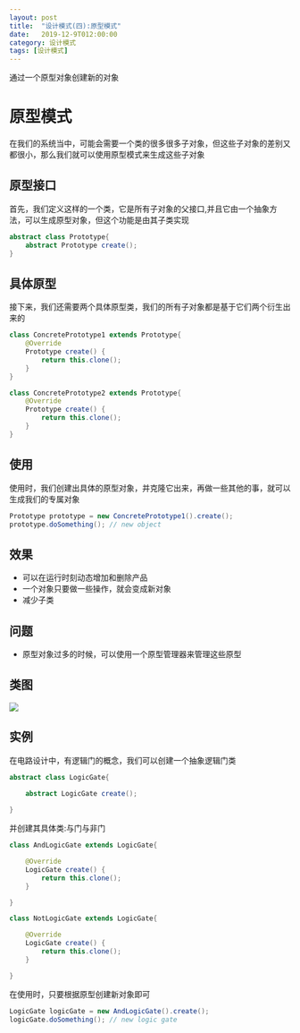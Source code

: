 ```yaml
---
layout: post
title:  "设计模式(四):原型模式"
date:   2019-12-9T012:00:00
category: 设计模式
tags: [设计模式]
---
```


通过一个原型对象创建新的对象

# 原型模式

在我们的系统当中，可能会需要一个类的很多很多子对象，但这些子对象的差别又都很小，那么我们就可以使用原型模式来生成这些子对象

## 原型接口

首先，我们定义这样的一个类，它是所有子对象的父接口,并且它由一个抽象方法，可以生成原型对象，但这个功能是由其子类实现

```java
abstract class Prototype{
    abstract Prototype create();
}
```

## 具体原型

接下来，我们还需要两个具体原型类，我们的所有子对象都是基于它们两个衍生出来的

```java
class ConcretePrototype1 extends Prototype{
    @Override
    Prototype create() {
        return this.clone();
    }
}

class ConcretePrototype2 extends Prototype{
    @Override
    Prototype create() {
        return this.clone();
    }
}
```

## 使用

使用时，我们创建出具体的原型对象，并克隆它出来，再做一些其他的事，就可以生成我们的专属对象

```java
Prototype prototype = new ConcretePrototype1().create();
prototype.doSomething(); // new object
```

## 效果

- 可以在运行时刻动态增加和删除产品
- 一个对象只要做一些操作，就会变成新对象
- 减少子类

## 问题

- 原型对象过多的时候，可以使用一个原型管理器来管理这些原型

## 类图

![](https://zhenyulu.cnblogs.com/images/cnblogs_com/zhenyulu/Pic55.gif)

## 实例

在电路设计中，有逻辑门的概念，我们可以创建一个抽象逻辑门类

```java
abstract class LogicGate{

    abstract LogicGate create();
    
}
```

并创建其具体类:与门与非门

```java
class AndLogicGate extends LogicGate{

    @Override
    LogicGate create() {
        return this.clone();
    }

}

class NotLogicGate extends LogicGate{

    @Override
    LogicGate create() {
        return this.clone();
    }

}
```

在使用时，只要根据原型创建新对象即可

```java
LogicGate logicGate = new AndLogicGate().create();
logicGate.doSomething(); // new logic gate
```

